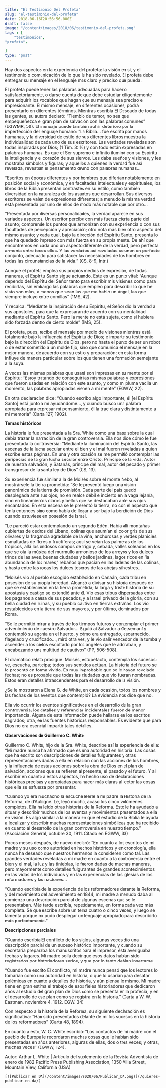 ```yaml
---
title: "El Testimonio Del Profeta"
slug: "el-testimonio-del-profeta"
date: 2018-06-16T20:56:56.000Z
draft: false
image: "/content/images/2018/06/testimonio-del-profeta.png"
tags : [
    "testimonios",
"profeta",

]
type: "post"
---
```


   Hay dos aspectos en la experiencia del profeta: la visión en sí, y el testimonio o comunicación de lo que le ha sido revelado. El profeta debe entregar su mensaje en el lenguaje más claro y preciso que pueda.

 El profeta puede tener las palabras adecuadas para hacerlo satisfactoriamente, o darse cuenta de que debe estudiar diligentemente para adquirir los vocablos que hagan que su mensaje sea preciso e impresionante. El mismo mensaje, en diferentes ocasiones, podrá presentarlo en diferentes términos. Mientras escribía El Deseado de todas las gentes, su autora declaró: “Tiemblo de temor, no sea que empequeñezca el gran plan de salvación con las palabras comunes” (EGWMR, 59). El mensaje puede también sufrir deterioro por la imperfección del lenguaje humano: “La Biblia... fue escrita por manos humanas, y la diversidad de estilo de sus diferentes libros muestra la individualidad de cada uno de sus escritores. Las verdades reveladas son todas inspiradas por Dios; (1 Tim. 3: 16) y con todo están expresadas en palabras humanas. Es que el Ser supremo e infinito iluminó con su Espíritu la inteligencia y el corazón de sus siervos. Les daba sueños y visiones, y les mostraba símbolos y figuras; y aquellos a quienes la verdad fue así revelada, revestían el pensamiento divino con palabras humanas...

 “Escritos en épocas diferentes y por hombres que diferían notablemente en posición social y económica, y en facultades intelectuales y espirituales, los libros de la Biblia presentan contrastes en su estilo, como también diversidad en la naturaleza de los asuntos que desarrollan. Sus diversos escritores se valen de expresiones diferentes; a menudo la misma verdad está presentada por uno de ellos de modo más notable que por otro...

 “Presentada por diversas personalidades, la verdad aparece en sus variados aspectos. Un escritor percibe con más fuerza cierta parte del asunto; comprende los puntos que armonizan con su experiencia o con sus facultades de percepción y apreciación; otro nota más bien otro aspecto del mismo asunto; y cada cual, bajo la dirección del Espíritu Santo, presenta lo que ha quedado impreso con más fuerza en su propia mente. De ahí que encontremos en cada uno un aspecto diferente de la verdad, pero perfecta armonía entre todos ellos. Y las verdades así reveladas se unen en perfecto conjunto, adecuado para satisfacer las necesidades de los hombres en todas las circunstancias de la vida.” (CS, 8-9, Intr.)

 Aunque el profeta emplea sus propios medios de expresión, de todas maneras, el Espíritu Santo sigue actuando. Este es un punto vital: “Aunque dependo del Espíritu del Señor tanto para escribir mis visiones como para recibirlas, sin embargo las palabras que empleo para describir lo que he visto son mías, a menos que sean las que me habló un ángel, las que siempre incluyo entre comillas” (1MS, 42).

 Y recalca: “Mediante la inspiración de su Espíritu, el Señor dio la verdad a sus apóstoles, para que la expresaran de acuerdo con su mentalidad mediante el Espíritu Santo. Pero la mente no está sujeta, como si hubiera sido forzada dentro de cierto molde” (1MS, 25).

 El profeta, pues, recibe el mensaje por medio de visiones mientras está totalmente bajo la influencia del Espíritu de Dios; e imparte su testimonio bajo la dirección del Espíritu de Dios, pero no hasta el punto de ser un robot o de estar sometido a un molde fijo, sino que comunica el mensaje en la mejor manera, de acuerdo con su estilo y preparación; en esta forma influye de manera particular sobre los que tienen una formación semejante a la suya.

 A veces las mismas palabras que usará son impresas en su mente por el Espíritu: “Estoy tratando de conseguir las mismas palabras y expresiones que fueron usadas en relación con este asunto, y como mi pluma vacila un momento, las palabras apropiadas vienen a mi mente” (EGWW, 22).

 En otra declaración dice: “Cuando escribo algo importante, él [el Espíritu Santo] está junto a mí ayudándome..., y cuando busco una palabra apropiada para expresar mi pensamiento, él la trae clara y distintamente a mi memoria” (Carta 127, 1902).

 **Temas históricos**  
  
 La historia le fue presentada a la Sra. White como una base sobre la cual debía trazar la narración de la gran controversia. Ella nos dice cómo le fue presentada la controversia: “Mediante la iluminación del Espíritu Santo, las escenas de la lucha secular entre el bien y el mal fueron reveladas a quien escribe estas páginas. En una y otra ocasión se me permitió contemplar las peripecias de la gran lucha secular entre Cristo, Príncipe de la vida, Autor de nuestra salvación, y Satanás, príncipe del mal, autor del pecado y primer transgresor de la santa ley de Dios” (CS, 13).

 Su experiencia fue similar a la de Moisés sobre el monte Nebo, al mostrársele la tierra prometida: “Se le presentó luego una visión panorámica de la tierra de promisión. Cada parte del país quedó desplegada ante sus ojos, no en realce débil e incierto en la vaga lejanía, sino en lineamientos claros y bellos que se destacaban ante sus ojos encantados. En esta escena se le presentó la tierra, no con el aspecto que tenía entonces sino como había de llegar a ser bajo la bendición de Dios cuando estuviese en posesión de Israel.

 “Le pareció estar contemplando un segundo Edén. Había allí montañas cubiertas de cedros del Líbano, colinas que asumían el color gris de sus olivares y la fragancia agradable de la viña, anchurosas y verdes planicies esmaltadas de flores y fructíferas; aquí se veían las palmeras de los trópicos, allá los undosos campos de trigo y, cebada, valles soleados en los que se oía la música del murmullo armonioso de los arroyos y los dulces trinos de las aves, buenas ciudades y bellos jardines, lagos ricos en ‘la abundancia de los mares,’ rebaños que pacían en las laderas de las colinas, y hasta entre las rocas los dulces tesoros de las abejas silvestres...

 “Moisés vio al pueblo escogido establecido en Canaán, cada tribu en posesión de su propia heredad. Alcanzó a divisar su historia después de que se establecieran en la tierra prometida; la larga y triste historia de su apostasía y castigo se extendió ante él. Vio esas tribus dispersadas entre los paganos a causa de sus pecados, y a Israel privado de la gloria, con su bella ciudad en ruinas, y su pueblo cautivo en tierras extrañas. Los vio restablecidos en la tierra de sus mayores, y por último, dominados por Roma.

 “Se le permitió mirar a través de los tiempos futuros y contemplar el primer advenimiento de nuestro Salvador... Siguió al Salvador a Getsemaní y contempló su agonía en el huerto, y cómo era entregado, escarnecido, flagelado y crucificado..., miró otra vez, y le vio salir vencedor de la tumba y ascender a los cielos escoltado por los ángeles que le adoraban, y  
 encabezando una multitud de cautivos” (PP, 506-508).

 El dramático relato prosigue. Moisés, estupefacto, contempla los sucesos: ve, escucha, participa; todos sus sentidos actúan. La historia del futuro se le presentó en forma vívida. Es muy improbable que se le hayan revelado fechas; no es probable que todas las ciudades que vio fueran nombradas. Estos eran detalles intrascendentes para el desarrollo de la visión.

 ¿Se le mostraron a Elena G. de White, en cada ocasión, todos los nombres y las fechas de los eventos que contempló? La evidencia nos dice que no.

 Ella vio ocurrir los eventos significativos en el desarrollo de la gran controversia; los detalles y referencias incidentales fueron de menor importancia. Alguna de esta información puede hallarse en los escritos sagrados; otra, en las fuentes históricas responsables. Es evidente que para Dios no era esencial impartir tales detalles.

 **Observaciones de Guillermo C. White**  
  
 Guillermo C. White, hijo de la Sra. White, describe así la experiencia de ella: “Mi madre nunca ha afirmado que es una autoridad en historia. Las cosas que ha escrito son descripciones de detalles fulgurantes y otras representaciones dadas a ella en relación con las acciones de los hombres, y la influencia de estas acciones sobre la obra de Dios en el plan de salvación, acciones que se refieren al presente, el pasado y el futuro. Y al escribir en cuanto a estos aspectos, ha hecho uso de declaraciones históricas precisas y apropiadas para hacer más claras al lector las cosas que ella se esfuerza por presentar.

 “Cuando yo era muchacho la escuché leerle a mi padre la Historia de la Reforma, de d’Aubigné. Le, leyó mucho, acaso los cinco volúmenes completos. Ella ha leído otras historias de la Reforma. Esto le ha ayudado a situar y describir muchos de los eventos y movimientos presentados a ella en visión. Es algo similar a la manera en que el estudio de la Biblia le ayuda a localizar y describir muchas representaciones simbólicas que ha recibido en cuanto al desarrollo de la gran controversia en nuestro tiempo.” (Asociación General, octubre 30, 1911. Citado en EGWW, 33)

 Pocos meses después, de nuevo declaró: “En cuanto a los escritos de mi madre y su uso como autoridad en hechos históricos y en cronología, ella nunca ha deseado que nuestros hermanos la consideren como tal. Las grandes verdades reveladas a mi madre en cuanto a la controversia entre el bien y el mal, la luz y las tinieblas, le fueron dadas de muchas maneras, pero mayormente como detalles fulgurantes de grandes acontecimientos en las vidas de los individuos y en las experiencias de las iglesias de los reformadores y las naciones...

 “Cuando escribía de la experiencia de los reformadores durante la Reforma, y del movimiento del advenimiento en 1844, mi madre a menudo daba al comienzo una descripción parcial de algunas escenas que se le presentaban. Más tarde escribía, repetidamente, en forma cada vez más completa. Sé que escribe sobre un tema cuatro o cinco veces, y luego se lamenta porque no pudo desplegar un lenguaje apropiado para describirlo más perfectamente.”

 **Descripciones parciales**  
  
 “Cuando escribía El conflicto de los siglos, algunas veces dio una descripción parcial de un suceso histórico importante, y cuando su secretaria preparaba los manuscritos para el impresor, ésta averiguaba fechas y lugares. Mi madre solía decir que esos datos habían sido registrados por historiadores serios, y que por lo tanto debían insertarse.

 “Cuando fue escrito El conflicto, mi madre nunca pensó que los lectores lo tomarían como una autoridad en historia, o que lo usarían para desatar polémicas en cuanto a detalles de historia, y aún piensa lo mismo. Mi madre tiene en gran estima el trabajo de esos fieles historiadores que dedicaron años al estudio del gran plan de Dios como se presenta en la profecía, y en el desarrollo de ese plan como se registra en la historia.” (Carta a W. W. Eastman, noviembre 4, 1912. EGW, 34)

 Con respecto a la historia de la Reforma, su siguiente declaración es significativa: “Han sido presentados delante de mí los sucesos en la historia de los reformadores” (Carta 48, 1894).

 En cuanto a esto, W. C. White escribió: “Los contactos de mi madre con el pueblo de Europa le recordaron muchas cosas que le habían sido presentadas en años anteriores, algunas de ellas, dos o tres veces; y otras, muchas veces” (EGWW, 124).

 Autor: Arthur L. White | Artículo del suplemento de la Revista Adventista de enero de 1982 Pacific Press Publishing Association, 1350 Villa Street, Mountain View, California (USA)

    [![Publicar en DA](/content/images/2020/06/Publicar_DA.png)](/quieres-publicar-en-da/) 